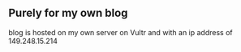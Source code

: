 ## Purely for my own blog

blog is hosted on my own server on Vultr and with an ip address of 149.248.15.214

